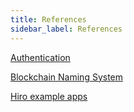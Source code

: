 ```yaml
---
title: References
sidebar_label: References
---
```


[Authentication](./authentication)

[Blockchain Naming System](./bns)

[Hiro example apps](https://docs.hiro.so/example-apps)